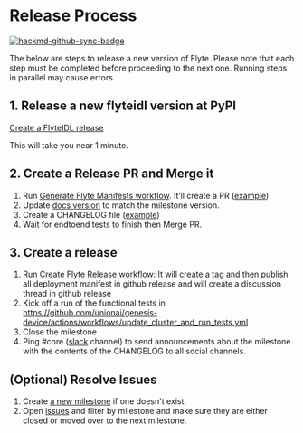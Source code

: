 # Release Process

[![hackmd-github-sync-badge](https://hackmd.io/sVOAyv6LTwiQllQUctxP1w/badge)](https://hackmd.io/sVOAyv6LTwiQllQUctxP1w)

The below are steps to release a new version of Flyte.
Please note that each step must be completed before proceeding to the next one.
Running steps in parallel may cause errors.


## 1. Release a new flyteidl version at PyPI
[Create a FlyteIDL release](https://github.com/flyteorg/flyte/actions/workflows/flyteidl-release.yml)

This will take you near 1 minute.

## 2. Create a Release PR and Merge it
1. Run [Generate Flyte Manifests workflow](https://github.com/flyteorg/flyte/actions/workflows/generate_flyte_manifest.yml). It’ll create a PR ([example](https://github.com/flyteorg/flyte/pull/888))
2. Update [docs version](https://github.com/flyteorg/flyte/blob/master/docs/conf.py#L33) to match the milestone version.
3. Create a CHANGELOG file ([example](https://github.com/flyteorg/flyte/pull/888/files#diff-0c33dda4ecbd7e1116ddce683b5e143d85b22e43223ca258ecc571fb3b240a57))
4. Wait for endtoend tests to finish then Merge PR.

## 3. Create a release
1. Run [Create Flyte Release workflow](https://github.com/flyteorg/flyte/actions/workflows/create_release.yml):
   It will create a tag and then publish all deployment manifest in github release and will create a discussion thread in github release
2. Kick off a run of the functional tests in https://github.com/unionai/genesis-device/actions/workflows/update_cluster_and_run_tests.yml
3. Close the milestone
4. Ping #core ([slack](https://slack.flyte.org/) channel) to send announcements about the milestone with the contents of the CHANGELOG to all social channels.

## (Optional) Resolve Issues
1. Create [a new milestone](https://github.com/flyteorg/flyte/milestones) if one doesn't exist.
2. Open [issues](https://github.com/flyteorg/flyte/issues) and filter by milestone and make sure they are either closed or moved over to the next milestone.
